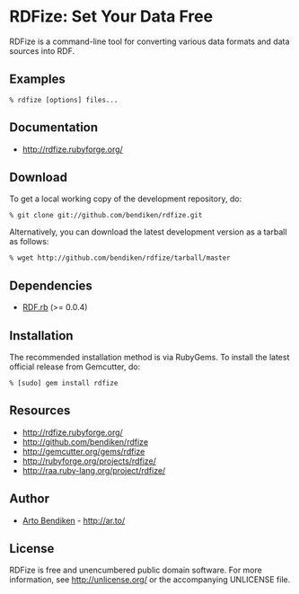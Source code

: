 RDFize: Set Your Data Free
==========================

RDFize is a command-line tool for converting various data formats and data
sources into RDF.

Examples
--------

    % rdfize [options] files...

Documentation
-------------

* <http://rdfize.rubyforge.org/>

Download
--------

To get a local working copy of the development repository, do:

    % git clone git://github.com/bendiken/rdfize.git

Alternatively, you can download the latest development version as a tarball
as follows:

    % wget http://github.com/bendiken/rdfize/tarball/master

Dependencies
------------

* [RDF.rb](http://rdf.rubyforge.org/) (>= 0.0.4)

Installation
------------

The recommended installation method is via RubyGems. To install the latest
official release from Gemcutter, do:

    % [sudo] gem install rdfize

Resources
---------

* <http://rdfize.rubyforge.org/>
* <http://github.com/bendiken/rdfize>
* <http://gemcutter.org/gems/rdfize>
* <http://rubyforge.org/projects/rdfize/>
* <http://raa.ruby-lang.org/project/rdfize/>

Author
------

* [Arto Bendiken](mailto:arto.bendiken@gmail.com) - <http://ar.to/>

License
-------

RDFize is free and unencumbered public domain software. For more
information, see <http://unlicense.org/> or the accompanying UNLICENSE file.
